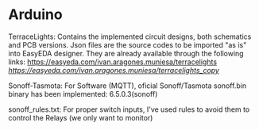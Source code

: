 # Arduino

TerraceLights:  Contains the implemented circuit designs, both schematics and PCB versions.
                Json files are the source codes to be imported "as is" into EasyEDA designer.
                They are already available through the following links:
                    https://easyeda.com/ivan.aragones.muniesa/terracelights
                    *https://easyeda.com/ivan.aragones.muniesa/terracelights_copy*

Sonoff-Tasmota: For Software (MQTT), oficial Sonoff/Tasmota sonoff.bin binary has been implemented: 6.5.0.3(sonoff)

sonoff_rules.txt: For proper switch inputs, I've used rules to avoid them to control the Relays (we only want to monitor)

